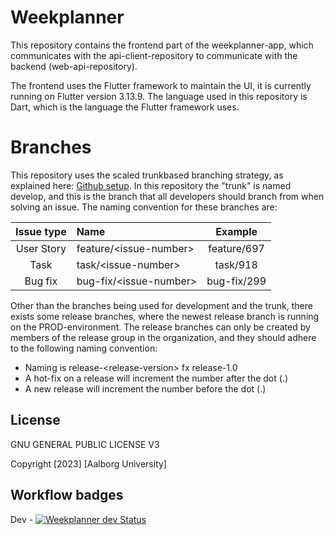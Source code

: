 # Weekplanner
This repository contains the frontend part of the weekplanner-app, which communicates with the api-client-repository to communicate with the backend (web-api-repository). 

The frontend uses the Flutter framework to maintain the UI, it is currently running on Flutter version 3.13.9. The language used in this repository is Dart, which is the language the Flutter framework uses.

# Branches
This repository uses the scaled trunkbased branching strategy, as explained here: [Github setup](https://github.com/aau-giraf/.github/blob/main/wiki/about/github.md). In this repository the "trunk" is named develop, and this is the branch that all developers should branch from when solving an issue. The naming convention for these branches are:

| Issue type | Name                   | Example     |
| :--------: | :--------------------- | :---------: |
| User Story | feature/\<issue-number\> | feature/697 |
| Task       | task/\<issue-number\>    | task/918    |
| Bug fix    | bug-fix/\<issue-number\> | bug-fix/299 |

Other than the branches being used for development and the trunk, there exists some release branches, where the newest release branch is running on the PROD-environment. The release branches can only be created by members of the release group in the organization, and they should adhere to the following naming convention:
- Naming is release-\<release-version\> fx release-1.0
- A hot-fix on a release will increment the number after the dot (.)
- A new release will increment the number before the dot (.)

## License

GNU GENERAL PUBLIC LICENSE V3

Copyright [2023] [Aalborg University]

## Workflow badges
Dev - [![Weekplanner dev Status](https://github.com/aau-giraf/weekplanner/workflows/Flutter%20verification/badge.svg?branch=develop)](https://github.com/aau-giraf/weekplanner/actions)
